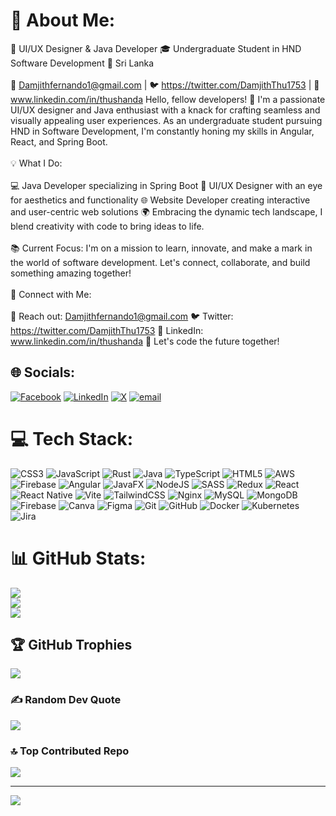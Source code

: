 # 💫 About Me:
🚀 UI/UX Designer & Java Developer 🎓 Undergraduate Student in HND Software Development 📍 Sri Lanka<br><br>📧 Damjithfernando1@gmail.com | 🐦 https://twitter.com/DamjithThu1753 | 🔗 www.linkedin.com/in/thushanda Hello, fellow developers! 👋 I'm a passionate UI/UX designer and Java enthusiast with a knack for crafting seamless and visually appealing user experiences. As an undergraduate student pursuing HND in Software Development, I'm constantly honing my skills in Angular, React, and Spring Boot.<br><br>💡 What I Do:<br><br>💻 Java Developer specializing in Spring Boot 🎨 UI/UX Designer with an eye for aesthetics and functionality 🌐 Website Developer creating interactive and user-centric web solutions 🌍 Embracing the dynamic tech landscape, I blend creativity with code to bring ideas to life.<br><br>📚 Current Focus: I'm on a mission to learn, innovate, and make a mark in the world of software development. Let's connect, collaborate, and build something amazing together!<br><br>🔗 Connect with Me:<br><br>📧 Reach out: Damjithfernando1@gmail.com 🐦 Twitter: https://twitter.com/DamjithThu1753 🔗 LinkedIn: www.linkedin.com/in/thushanda 🚀 Let's code the future together!


## 🌐 Socials:
[![Facebook](https://img.shields.io/badge/Facebook-%231877F2.svg?logo=Facebook&logoColor=white)](https://facebook.com/thushan.fdo.507) [![LinkedIn](https://img.shields.io/badge/LinkedIn-%230077B5.svg?logo=linkedin&logoColor=white)](https://linkedin.com/in/thushanda) [![X](https://img.shields.io/badge/X-black.svg?logo=X&logoColor=white)](https://x.com/TDamjith) [![email](https://img.shields.io/badge/Email-D14836?logo=gmail&logoColor=white)](mailto:damjithfernando1@gmail.com) 

# 💻 Tech Stack:
![CSS3](https://img.shields.io/badge/css3-%231572B6.svg?style=plastic&logo=css3&logoColor=white) ![JavaScript](https://img.shields.io/badge/javascript-%23323330.svg?style=plastic&logo=javascript&logoColor=%23F7DF1E) ![Rust](https://img.shields.io/badge/rust-%23000000.svg?style=plastic&logo=rust&logoColor=white) ![Java](https://img.shields.io/badge/java-%23ED8B00.svg?style=plastic&logo=openjdk&logoColor=white) ![TypeScript](https://img.shields.io/badge/typescript-%23007ACC.svg?style=plastic&logo=typescript&logoColor=white) ![HTML5](https://img.shields.io/badge/html5-%23E34F26.svg?style=plastic&logo=html5&logoColor=white) ![AWS](https://img.shields.io/badge/AWS-%23FF9900.svg?style=plastic&logo=amazon-aws&logoColor=white) ![Firebase](https://img.shields.io/badge/firebase-%23039BE5.svg?style=plastic&logo=firebase) ![Angular](https://img.shields.io/badge/angular-%23DD0031.svg?style=plastic&logo=angular&logoColor=white) ![JavaFX](https://img.shields.io/badge/javafx-%23FF0000.svg?style=plastic&logo=javafx&logoColor=white) ![NodeJS](https://img.shields.io/badge/node.js-6DA55F?style=plastic&logo=node.js&logoColor=white) ![SASS](https://img.shields.io/badge/SASS-hotpink.svg?style=plastic&logo=SASS&logoColor=white) ![Redux](https://img.shields.io/badge/redux-%23593d88.svg?style=plastic&logo=redux&logoColor=white) ![React](https://img.shields.io/badge/react-%2320232a.svg?style=plastic&logo=react&logoColor=%2361DAFB) ![React Native](https://img.shields.io/badge/react_native-%2320232a.svg?style=plastic&logo=react&logoColor=%2361DAFB) ![Vite](https://img.shields.io/badge/vite-%23646CFF.svg?style=plastic&logo=vite&logoColor=white) ![TailwindCSS](https://img.shields.io/badge/tailwindcss-%2338B2AC.svg?style=plastic&logo=tailwind-css&logoColor=white) ![Nginx](https://img.shields.io/badge/nginx-%23009639.svg?style=plastic&logo=nginx&logoColor=white) ![MySQL](https://img.shields.io/badge/mysql-4479A1.svg?style=plastic&logo=mysql&logoColor=white) ![MongoDB](https://img.shields.io/badge/MongoDB-%234ea94b.svg?style=plastic&logo=mongodb&logoColor=white) ![Firebase](https://img.shields.io/badge/firebase-a08021?style=plastic&logo=firebase&logoColor=ffcd34) ![Canva](https://img.shields.io/badge/Canva-%2300C4CC.svg?style=plastic&logo=Canva&logoColor=white) ![Figma](https://img.shields.io/badge/figma-%23F24E1E.svg?style=plastic&logo=figma&logoColor=white) ![Git](https://img.shields.io/badge/git-%23F05033.svg?style=plastic&logo=git&logoColor=white) ![GitHub](https://img.shields.io/badge/github-%23121011.svg?style=plastic&logo=github&logoColor=white) ![Docker](https://img.shields.io/badge/docker-%230db7ed.svg?style=plastic&logo=docker&logoColor=white) ![Kubernetes](https://img.shields.io/badge/kubernetes-%23326ce5.svg?style=plastic&logo=kubernetes&logoColor=white) ![Jira](https://img.shields.io/badge/jira-%230A0FFF.svg?style=plastic&logo=jira&logoColor=white)
# 📊 GitHub Stats:
![](https://github-readme-stats.vercel.app/api?username=thushanda&theme=dark&hide_border=false&include_all_commits=false&count_private=false)<br/>
![](https://nirzak-streak-stats.vercel.app/?user=thushanda&theme=dark&hide_border=false)<br/>
![](https://github-readme-stats.vercel.app/api/top-langs/?username=thushanda&theme=dark&hide_border=false&include_all_commits=false&count_private=false&layout=compact)

## 🏆 GitHub Trophies
![](https://github-profile-trophy.vercel.app/?username=thushanda&theme=radical&no-frame=false&no-bg=true&margin-w=4)

### ✍️ Random Dev Quote
![](https://quotes-github-readme.vercel.app/api?type=horizontal&theme=radical)

### 🔝 Top Contributed Repo
![](https://github-contributor-stats.vercel.app/api?username=thushanda&limit=5&theme=dark&combine_all_yearly_contributions=true)

---
[![](https://visitcount.itsvg.in/api?id=thushanda&icon=4&color=6)](https://visitcount.itsvg.in)

<!-- Proudly created with GPRM ( https://gprm.itsvg.in ) -->
